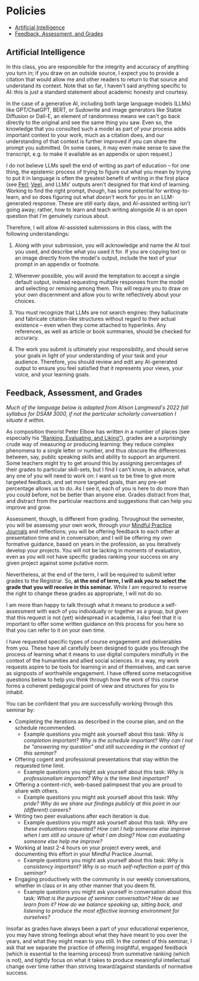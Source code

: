# Policies

- [Artificial Intelligence](#on-artificial-intelligence)
- [Feedback, Assessment, and Grades](#feedback-assessment-and-grades)

## Artificial Intelligence

In this class, you are responsible for the integrity and accuracy of anything you turn in; if you draw on an outside source, I expect you to provide a citation that would allow me and other readers to return to that source and understand its context. Note that so far, I haven't said anything specific to AI: this is just a standard statement about academic honesty and courtesy.

In the case of a generative AI, including both large language models (LLMs) like GPT/ChatGPT, BERT, or Sudowrite and image generators like Stable Diffusion or Dall-E, an element of randomness means we can't go back directly to the original and see the same thing you saw. Even so, the knowledge that you consulted such a model as part of your process adds important context to your work, much as a citation does, and our understanding of that context is further improved if you can share the prompt you submitted. (In some cases, it may even make sense to save the transcript, e.g. to make it available as an appendix or upon request.)

I do not believe LLMs spell the end of writing as part of education – for one thing, the epistemic process of trying to figure out what you mean by trying to put it in language is often the greatest benefit of writing in the first place (see [Perl](https://compcomm.commons.gc.cuny.edu/feltsense/part-one-what-is-felt-sense/ "Perl, Sondra. Felt Sense: Writing with the Body. Boynton/Cook, 2004."); [Vee](https://compositionstudiesjournal.files.wordpress.com/2023/06/vee.pdf "Vee, Annette. “Large Language Models Write Answers.” Composition Studies, vol. 51, no. 1, Spring 2023, pp. 176–81.")), and LLMs' outputs aren't designed for that kind of learning. Working to find the right prompt, though, has some potential for writing-to-learn, and so does figuring out what _doesn't_ work for you in an LLM-generated response. These are still early days, and AI-assisted writing isn't going away; rather, how to learn and teach writing alongside AI is an open question that I'm genuinely curious about.

Therefore, I will allow AI-assisted submissions in this class, with the following understandings:

1. Along with your submission, you will acknowledge and name the AI tool you used, and describe what you used it for. If you are copying text or an image directly from the model's output, include the text of your prompt in an appendix or footnote.

2. Whenever possible, you will avoid the temptation to accept a single default output, instead requesting multiple responses from the model and selecting or remixing among them. This will require you to draw on your own discernment and allow you to write reflectively about your choices.

3. You must recognize that LLMs are not search engines: they hallucinate and fabricate citation-like structures without regard to their actual existence – even when they come attached to hyperlinks. Any references, as well as article or book summaries, should be checked for accuracy.

4. The work you submit is ultimately your responsibility, and should serve your goals in light of your understanding of your task and your audience. Therefore, you should review and edit any AI-generated output to ensure you feel satisfied that it represents your views, your voice, and your learning goals.


## Feedback, Assessment, and Grades
_Much of the language below is adapted from Alison Langmead's 2022 fall syllabus for DSAM 3000, if not the particular scholarly conversation I situate it within._

As composition theorist Peter Elbow has written in a number of places (see especially his [“Ranking, Evaluating, and Liking”](https://www.jstor.org/stable/378503 "Elbow, Peter. “Ranking, Evaluating, and Liking: Sorting out Three Forms of Judgment.” College English, vol. 55, no. 2, Feb. 1993, pp. 187–206.")), grades are a surprisingly crude way of measuring or producing learning: they reduce complex phenomena to a single letter or number, and thus obscure the differences between, say, public speaking skills and ability to support an argument. Some teachers might try to get around this by assigning percentages of their grades to particular skill-sets, but I find I can’t know, in advance, what any one of you will need to work on: I want us to be free to give more targeted feedback, and set more targeted goals, than any pre-set percentage allows us to do. As I see it, each of you is here to do more than you could before, not be better than anyone else. Grades distract from that, and distract from the particular reactions and suggestions that can help you improve and grow.

Assessment, though, is different from grading. Throughout the semester, you will be assessing your own work, through your [Mindful Practice Journals](projects#mindful-practice-journal) and reflections; you will be offering feedback to each other at presentation time and in conversation; and I will be offering my own formative guidance, based on years in the profession, as you iteratively develop your projects. You will not be lacking in moments of evaluation, even as you will not have specific grades ranking your success on any given project against some putative norm.

Nevertheless, at the end of the term, I will be required to submit letter grades to the Registrar. So, **at the end of term, I will ask _you_ to select the grade that you will receive in this seminar.** While I am required to reserve the right to change these grades as appropriate, I will not do so.

I am more than happy to talk through what it means to produce a self-assessment with each of you individually or together as a group, but given that this request is not (yet) widespread in academia, I also feel that it is important to offer some written guidance on this process for you here so that you can refer to it on your own time.

I have requested specific types of course engagement and deliverables from you. These have all carefully been designed to guide you through the process of learning what it means to use digital computers mindfully in the context of the humanities and allied social sciences. In a way, my work requests aspire to be tools for learning in and of themselves, and can serve as signposts of worthwhile engagement. I have offered some metacognitive questions below to help you think through how the work of this course forms a coherent pedagogical point of view and structures for you to inhabit.

You can be confident that you are successfully working through this seminar by:

* Completing the iterations as described in the course plan, and on the schedule recommended.
    - Example questions you might ask yourself about this task: _Why is completion important? Why is the schedule important? Why can I not be "answering my question" and still succeeding in the context of this seminar?_
* Offering cogent and professional presentations that stay within the requested time limit.
    - Example questions you might ask yourself about this task: _Why is professionalism important? Why is the time limit important?_
* Offering a content-rich, web-based palimpsest that you are proud to share with others.
    - Example questions you might ask yourself about this task: _Why pride? Why do we share our findings publicly at this point in our (different) careers?_
* Writing two peer evaluations after each iteration is due.
    - Example questions you might ask yourself about this task: _Why are these evaluations requested? How can I help someone else improve when I am still so unsure of what I am doing? How can evaluating someone else help me improve?_
* Working at least 2-4 hours on your project every week, and documenting this effort in your Mindful Practice Journal.
    - Example questions you might ask yourself about this task: _Why is consistency important? Why is so much self-reflection a part of this seminar?_
* Engaging productively with the community in our weekly conversations, whether in class or in any other manner that you deem fit.
    - Example questions you might ask yourself in conversation about this task: _What is the purpose of seminar conversation? How do we learn from it? How do we balance speaking up, sitting back, and listening to produce the most effective learning environment for ourselves?_

Insofar as grades have always been a part of your educational experience, you may have strong feelings about what they have meant to you over the years, and what they might mean to you still. In the context of this seminar, I ask that we separate the practice of offering insightful, engaged feedback (which is essential to the learning process) from summative ranking (which is not), and tightly focus on what it takes to produce meaningful intellectual change over time rather than striving toward/against standards of normative success.
